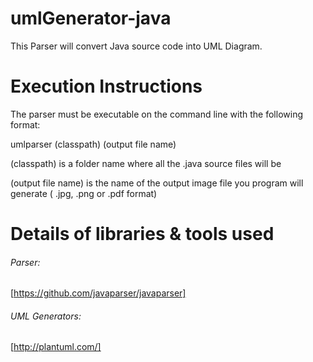 # umlGenerator-java

This Parser will convert Java source code into UML Diagram.

# Execution Instructions

The parser must be executable on the command line with the following format:

umlparser (classpath) (output file name)

(classpath) is a folder name where all the .java source files will be 

(output file name) is the name of the output image file you program will generate ( .jpg, .png or .pdf format)

# Details of libraries & tools used

###### Parser:

[https://github.com/javaparser/javaparser]

###### UML Generators:

[http://plantuml.com/]
